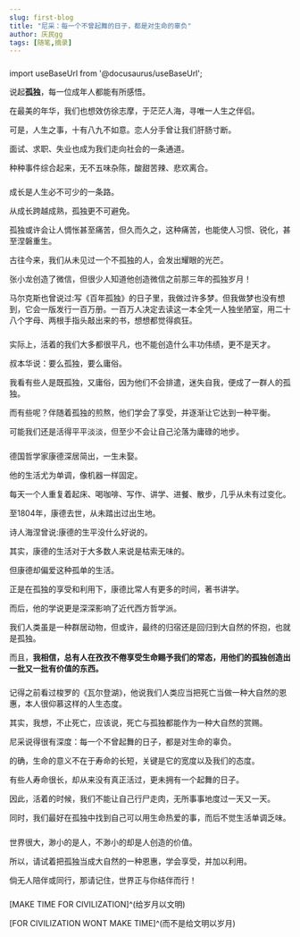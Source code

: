 ```yaml
---
slug: first-blog
title: "尼采：每一个不曾起舞的日子，都是对生命的辜负"
author: 庆民gg
tags: [随笔,摘录]
---
```


##### 
import useBaseUrl from '@docusaurus/useBaseUrl';

说起**孤独**，每一位成年人都能有所感悟。

在最美的年华，我们也想效仿徐志摩，于茫茫人海，寻唯一人生之伴侣。

可是，人生之事，十有八九不如意。恋人分手曾让我们肝肠寸断。

面试、求职、失业也成为我们走向社会的一条通道。

种种事件综合起来，无不五味杂陈，酸甜苦辣、悲欢离合。
<!-- truncate -->

##### 

成长是人生必不可少的一条路。

从成长跨越成熟，孤独更不可避免。

孤独或许会让人惆怅甚至痛苦，但久而久之，这种痛苦，也能使人习惯、锐化，甚至涅磐重生。

古往今来，我们从未见过一个不孤独的人，会发出耀眼的光芒。

张小龙创造了微信，但很少人知道他创造微信之前那三年的孤独岁月！

马尔克斯也曾说过:写《百年孤独》的日子里，我做过许多梦。但我做梦也没有想到，它会一版发行一百万册。一百万人决定去读这一本全凭一人独坐陋室，用二十八个字母、两根手指头敲出来的书，想想都觉得疯狂。

##### 

实际上，活着的我们大多都很平凡，也不能创造什么丰功伟绩，更不是天才。

叔本华说：要么孤独，要么庸俗。

我看有些人是既孤独，又庸俗，因为他们不会排遣，迷失自我，便成了一群人的孤独。

而有些呢？伴随着孤独的煎熬，他们学会了享受，并逐渐让它达到一种平衡。

可能我们还是活得平平淡淡，但至少不会让自己沦落为庸碌的地步。

##### 

德国哲学家康德深居简出，一生未娶。

他的生活尤为单调，像机器一样固定。

每天一个人重复着起床、喝咖啡、写作、讲学、进餐、散步，几乎从未有过变化。

至1804年，康德去世，从未踏出过出生地。

诗人海涅曾说:康德的生平没什么好说的。

其实，康德的生活对于大多数人来说是枯索无味的。

但康德却偏爱这种孤单的生活。

正是在孤独的享受和利用下，康德比常人有更多的时间，著书讲学。

而后，他的学说更是深深影响了近代西方哲学派。

我们人类虽是一种群居动物，但或许，最终的归宿还是回归到大自然的怀抱，也就是孤独。

而且，**我相信，总有人在孜孜不倦享受生命赐予我们的常态，用他们的孤独创造出一批又一批有价值的东西。**

##### 

记得之前看过梭罗的《瓦尔登湖》，他说我们人类应当把死亡当做一种大自然的恩惠，本人很仰慕这样的人生态度。

其实，我想，不止死亡，应该说，死亡与孤独都能作为一种大自然的赏赐。

尼采说得很有深度：每一个不曾起舞的日子，都是对生命的辜负。

的确，生命的意义不在于寿命的长短，关键是它的宽度以及我们的态度。

有些人寿命很长，却从来没有真正活过，更未拥有一个起舞的日子。

因此，活着的时候，我们不能让自己行尸走肉，无所事事地度过一天又一天。

同时，我们最好在孤独中找到自己可以用生命热爱的事，而后不觉生活单调乏味。

##### 

世界很大，渺小的是人，不渺小的却是人创造的价值。

所以，请试着把孤独当成大自然的一种恩惠，学会享受，并加以利用。

倘无人陪伴或同行，那请记住，世界正与你结伴而行！

##### 

[MAKE TIME FOR CIVILIZATION]^(给岁月以文明)  

[FOR CIVILIZATION WONT MAKE TIME]^(而不是给文明以岁月)

